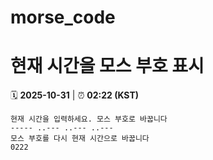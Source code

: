 # morse_code
# 현재 시간을 모스 부호 표시
<!-- MORSE_TIME_START -->
🗓️ **2025-10-31** | ⏰ **02:22 (KST)**

```
현재 시간을 입력하세요. 모스 부호로 바꿉니다
----- ..--- ..--- ..---
모스 부호를 다시 현재 시간으로 바꿉니다
0222
```
<!-- MORSE_TIME_END -->
